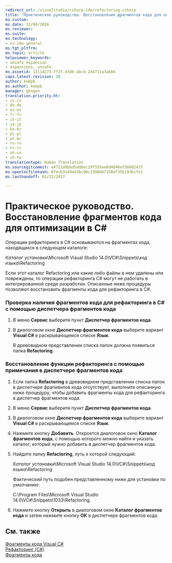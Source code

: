 ```yaml
---
redirect_url: /visualstudio/csharp-ide/refactoring-csharp
title: "Практическое руководство. Восстановление фрагментов кода для оптимизации в C# | Документы Майкрософт"
ms.custom: 
ms.date: 11/04/2016
ms.reviewer: 
ms.suite: 
ms.technology:
- vs-ide-general
ms.tgt_pltfrm: 
ms.topic: article
helpviewer_keywords:
- unsafe expansion
- expansions, unsafe
ms.assetid: 12114273-7f2f-43d0-abcb-2d4711a3a68d
caps.latest.revision: 20
author: kempb
ms.author: kempb
manager: ghogen
translation.priority.ht:
- cs-cz
- de-de
- es-es
- fr-fr
- it-it
- ja-jp
- ko-kr
- pl-pl
- pt-br
- ru-ru
- tr-tr
- zh-cn
- zh-tw
translationtype: Human Translation
ms.sourcegitcommit: a4721d8bbd5dd6ec29f555ee8d4848ef3660243f
ms.openlocfilehash: 87ecb3149443bc90c2398b67158df35b193bcfe1
ms.lasthandoff: 02/22/2017

---
```

# <a name="how-to-restore-c-refactoring-snippets"></a>Практическое руководство. Восстановление фрагментов кода для оптимизации в C#
Операции рефакторинга в C# основываются на фрагментах кода, находящихся в следующем каталоге:  
  
 *Каталог установки*\Microsoft Visual Studio 14.0\VC#\Snippets\\*код языка*\Refactoring  
  
 Если этот каталог Refactoring или какие либо файлы в нем удалены или повреждены, то операции рефакторинга C# могут не работать в интегрированной среде разработки. Описанные ниже процедуры позволяют восстановить фрагменты кода для рефакторинга в C#.  
  
### <a name="to-verify-c-refactoring-snippets-are-available-through-the-code-snippet-manager"></a>Проверка наличия фрагментов кода для рефакторинга в C# с помощью диспетчера фрагментов кода  
  
1.  В меню **Сервис** выберите пункт **Диспетчер фрагментов кода**.  
  
2.  В диалоговом окне **Диспетчер фрагментов кода** выберите вариант **Visual C#** в раскрывающемся списке **Язык**.  
  
     В древовидном представлении списка папок должна появиться папка **Refactoring**.  
  
### <a name="to-restore-refactoring-see-comment-in-code-snippet-manager"></a>Восстановление функции рефакторинга с помощью примечания в диспетчере фрагментов кода  
  
1.  Если папка **Refactoring** в древовидном представлении списка папок в диспетчере фрагментов кода отсутствует, выполните описанную ниже процедуру, чтобы добавить фрагменты кода для рефакторинга в диспетчер фрагментов кода.  
  
2.  В меню **Сервис** выберите пункт **Диспетчер фрагментов кода**.  
  
3.  В диалоговом окне **Диспетчер фрагментов кода** выберите вариант **Visual C#** в раскрывающемся списке **Язык**.  
  
4.  Нажмите кнопку **Добавить**. Откроется диалоговое окно **Каталог фрагментов кода**, с помощью которого можно найти и указать каталог, который нужно добавить в диспетчер фрагментов кода.  
  
5.  Найдите папку **Refactoring**, путь к которой следующий:  
  
     *Каталог установки*\Microsoft Visual Studio 14.0\VC#\Snippets\\*код языка*\Refactoring  
  
     Фактический путь подобен представленному ниже для установки по умолчанию:  
  
     C:\Program Files\Microsoft Visual Studio 14.0\VC#\Snippets\1033\Refactoring.  
  
6.  Нажмите кнопку **Открыть** в диалоговом окне **Каталог фрагментов кода** и затем нажмите кнопку **ОК** в диспетчере фрагментов кода.  
  
## <a name="see-also"></a>См. также  
 [Фрагменты кода Visual C#](../ide/visual-csharp-code-snippets.md)   
 [Рефакторинг (C#)](../csharp-ide/refactoring-csharp.md)   
 [Фрагменты кода](../ide/code-snippets.md)
